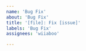 ```yaml
---
name: 'Bug Fix'
about: 'Bug Fix'
title: '[file]: Fix [issue]'
labels: 'Bug Fix'
assignees: 'wiiaboo'

---
```

<!--
Description

(Optional) Fixes #[issueNumber]
--->
